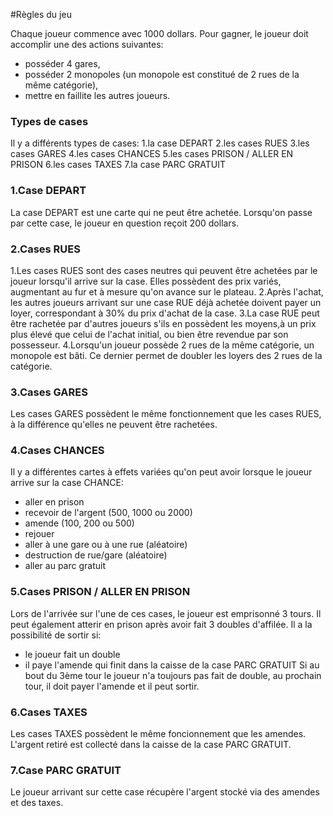 #Règles du jeu

Chaque joueur commence avec 1000 dollars. Pour gagner, le joueur doit accomplir une des actions suivantes:
* posséder 4 gares,
* posséder 2 monopoles (un monopole est constitué de 2 rues de la même catégorie),
* mettre en faillite les autres joueurs.

### Types de cases

Il y a différents types de cases:
1.la case DEPART
2.les cases RUES
3.les cases GARES
4.les cases CHANCES
5.les cases PRISON / ALLER EN PRISON
6.les cases TAXES 
7.la case PARC GRATUIT

### 1.Case DEPART

La case DEPART est une carte qui ne peut être achetée. Lorsqu'on passe par cette case, le joueur en question reçoit 200 dollars.

### 2.Cases RUES

1.Les cases RUES sont des cases neutres qui peuvent être achetées par le joueur lorsqu'il arrive sur la case. Elles possèdent des prix variés, augmentant au fur et à mesure qu'on avance sur le plateau. 
2.Après l'achat, les autres joueurs arrivant sur une case RUE déjà achetée doivent payer un loyer, correspondant à 30% du prix d'achat de la case. 
3.La case RUE peut être rachetée par d'autres joueurs s'ils en possèdent les moyens,à un prix plus élevé que celui de l'achat initial, ou bien être revendue par son possesseur.
4.Lorsqu'un joueur possède 2 rues de la même catégorie, un monopole est bâti. Ce dernier permet de doubler les loyers des 2 rues de la catégorie.

### 3.Cases GARES

Les cases GARES possèdent le même fonctionnement que les cases RUES, à la différence qu'elles ne peuvent être rachetées.

### 4.Cases CHANCES

Il y a différentes cartes à effets variées qu'on peut avoir lorsque le joueur arrive sur la case CHANCE:
* aller en prison
* recevoir de l'argent (500, 1000 ou 2000)
* amende (100, 200 ou 500)
* rejouer 
* aller à une gare ou à une rue (aléatoire)
* destruction de rue/gare (aléatoire)
* aller au parc gratuit

### 5.Cases PRISON / ALLER EN PRISON

Lors de l'arrivée sur l'une de ces cases, le joueur est emprisonné 3 tours. Il peut également atterir en prison après avoir fait 3 doubles d'affilée.
Il a la possibilité de sortir si:
* le joueur fait un double
* il paye l'amende qui finit dans la caisse de la case PARC GRATUIT
Si au bout du 3ème tour le joueur n'a toujours pas fait de double, au prochain
tour, il doit payer l'amende et il peut sortir.

### 6.Cases TAXES

Les cases TAXES possèdent le même foncionnement que les amendes. L'argent retiré est collecté dans la caisse de la case PARC GRATUIT.

### 7.Case PARC GRATUIT
Le joueur arrivant sur cette case récupère l'argent stocké via des amendes et des taxes.
